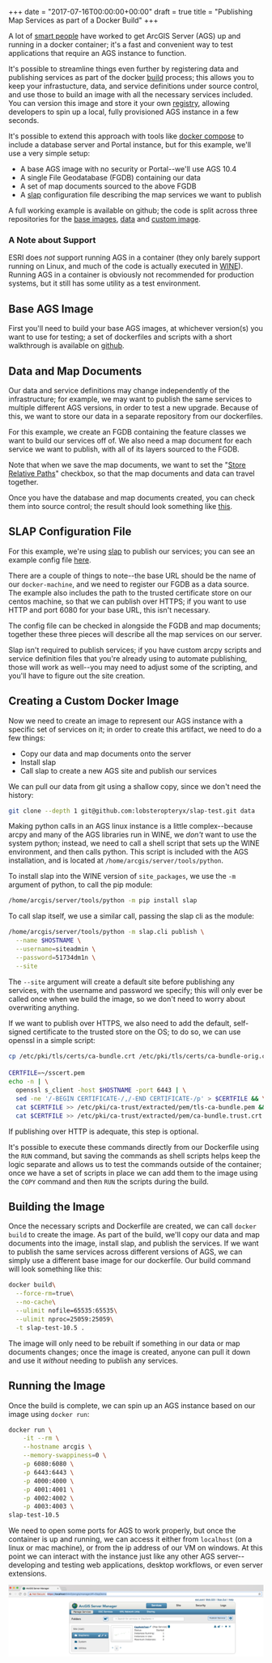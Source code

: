 +++
date = "2017-07-16T00:00:00+00:00"
draft = true 
title = "Publishing Map Services as part of a Docker Build"
+++

A lot of [smart people](https://github.com/mraad/docker-arcgis) have worked to get ArcGIS Server (AGS) up and running in a docker container; it's a fast and convenient way to test applications that require an AGS instance to function.  

It's possible to streamline things even further by registering data and publishing services as part of the docker [build](https://docs.docker.com/engine/reference/commandline/build/) process; this allows you to keep your infrastucture, data, and service definitions under source control, and use those to build an image with all the necessary services included.  You can version this image and store it your own [registry](https://docs.docker.com/registry/), allowing developers to spin up a local, fully provisioned AGS instance in a few seconds.

It's possible to extend this approach with tools like [docker compose](https://docs.docker.com/compose/) to include a database server and Portal instance, but for this example, we'll use a very simple setup:

* A base AGS image with no security or Portal--we'll use AGS 10.4
* A single File Geodatabase (FGDB) containing our data
* A set of map documents sourced to the above FGDB
* A [slap](https://github.com/lobsteropteryx/slap) configuration file describing the map services we want to publish

A full working example is available on github; the code is split across three repositories for the [base images](https://github.com/lobsteropteryx/docker-esri/tree/10.4), [data](https://github.com/lobsteropteryx/slap-test) and [custom image](https://github.com/lobsteropteryx/slap-docker-test/tree/10.4).

### A Note about Support
ESRI does *not* support running AGS in a container (they only barely support running on Linux, and much of the code is actually executed in [WINE](https://www.winehq.org/)).  Running AGS in a container is obviously not recommended for production systems, but it still has some utility as a test environment.

## Base AGS Image
First you'll need to build your base AGS images, at whichever version(s) you want to use for testing; a  set of dockerfiles and scripts with a short walkthrough is available on [github](https://github.com/lobsteropteryx/docker-esri).
 
## Data and Map Documents
Our data and service definitions may change independently of the infrastructure; for example, we may want to publish the same services to multiple different AGS versions, in order to test a new upgrade.  Because of this, we want to store our data in a separate repository from our dockerfiles.

For this example, we create an FGDB containing the feature classes we want to build our services off of.  We also need a map document for each service we want to publish, with all of its layers sourced to the FGDB.

Note that when we save the map documents, we want to set the "[Store Relative Paths](http://desktop.arcgis.com/en/arcmap/latest/map/working-with-arcmap/referencing-data-in-the-map.htm)" checkbox, so that the map documents and data can travel together.

Once you have the database and map documents created, you can check them into source control; the result should look something like [this](https://github.com/lobsteropteryx/slap-test).

## SLAP Configuration File
For this example, we're using [slap](https://github.com/lobsteropteryx/slap) to publish our services; you can see an example config file [here](https://github.com/lobsteropteryx/slap-test/blob/master/config.json).  

There are a couple of things to note--the base URL should be the name of our `docker-machine`, and we need to register our FGDB as a data source.  The example also includes the path to the trusted certificate store on our centos machine, so that we can publish over HTTPS; if you want to use HTTP and port 6080 for your base URL, this isn't necessary.
  
The config file can be checked in alongside the FGDB and map documents; together these three pieces will describe all the map services on our server.

Slap isn't required to publish services; if you have custom arcpy scripts and service definition files that you're already using to automate publishing, those will work as well--you may need to adjust some of the scripting, and you'll have to figure out the site creation.

## Creating a Custom Docker Image
Now we need to create an image to represent our AGS instance with a specific set of services on it; in order to create this artifact, we need to do a few things:

* Copy our data and map documents onto the server
* Install slap
* Call slap to create a new AGS site and publish our services

We can pull our data from git using a shallow copy, since we don't need the history:

```bash
git clone --depth 1 git@github.com:lobsteropteryx/slap-test.git data
```

Making python calls in an AGS linux instance is a little complex--because arcpy and many of the AGS libraries run in WINE, we *don't* want to use the system python; instead, we need to call a shell script that sets up the WINE environment, and then calls python.  This script is included with the AGS installation, and is located at `/home/arcgis/server/tools/python`.

To install slap into the WINE version of `site_packages`, we use the `-m` argument of python, to call the pip module:

```bash
/home/arcgis/server/tools/python -m pip install slap
```

To call slap itself, we use a similar call, passing the slap cli as the module:

```bash
/home/arcgis/server/tools/python -m slap.cli publish \
  --name $HOSTNAME \
  --username=siteadmin \
  --password=51734dm1n \
  --site
```

The `--site` argument will create a default site before publishing any services, with the username and password we specify; this will only ever be called once when we build the image, so we don't need to worry about overwriting anything.

If we want to publish over HTTPS, we also need to add the default, self-signed certificate to the trusted store on the OS; to do so, we can use openssl in a simple script:

```bash
cp /etc/pki/tls/certs/ca-bundle.crt /etc/pki/tls/certs/ca-bundle-orig.crt

CERTFILE=~/sscert.pem
echo -n | \
  openssl s_client -host $HOSTNAME -port 6443 | \
  sed -ne '/-BEGIN CERTIFICATE-/,/-END CERTIFICATE-/p' > $CERTFILE && \
  cat $CERTFILE >> /etc/pki/ca-trust/extracted/pem/tls-ca-bundle.pem && \
  cat $CERTFILE >> /etc/pki/ca-trust/extracted/pem/ca-bundle.trust.crt
```

If publishing over HTTP is adequate, this step is optional.

It's possible to execute these commands directly from our Dockerfile using the `RUN` command, but saving the commands as shell scripts helps keep the logic separate and allows us to test the commands outside of the container; once we have a set of scripts in place we can add them to the image using the `COPY` command and then `RUN` the scripts during the build.

## Building the Image

Once the necessary scripts and Dockerfile are created, we can call `docker build` to create the image.  As part of the build, we'll copy our data and map documents into the image, install slap, and publish the services.  If we want to publish the same services across different versions of AGS, we can simply use a different base image for our dockerfile.  Our build command will look something like this:

```bash
docker build\
  --force-rm=true\
  --no-cache\
  --ulimit nofile=65535:65535\
  --ulimit nproc=25059:25059\
  -t slap-test-10.5 .
```

The image will only need to be rebuilt if something in our data or map documents changes; once the image is created, anyone can pull it down and use it *without* needing to publish any services.

## Running the Image

Once the build is complete, we can spin up an AGS instance based on our image using `docker run`:

```bash
docker run \
    -it --rm \
    --hostname arcgis \
    --memory-swappiness=0 \
    -p 6080:6080 \
    -p 6443:6443 \
    -p 4000:4000 \
    -p 4001:4001 \
    -p 4002:4002 \
    -p 4003:4003 \
slap-test-10.5
```

We need to open some ports for AGS to work properly, but once the container is up and running, we can access it either from `localhost` (on a linux or mac machine), or from the ip address of our VM on windows.  At this point we can interact with the instance just like any other AGS server--developing and testing web applications, desktop workflows, or even server extensions.

![ags](images/docker-ags.png)
